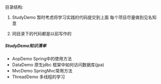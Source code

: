 目录结构:

1.  StudyDemo 暂时考虑将学习实践的代码提交到上面 每个项目尽量做到见名知意

2. 同目录下的代码都是以前写作的

##### StudyDemo知识清单
* AopDemo Spring中的使用方法
* DataDemo 原生jdbc 框架中如何访问数据库(jpa)
* MvcDemo SpringMvc常用方法
* ThreadDemo 多线程的学习
